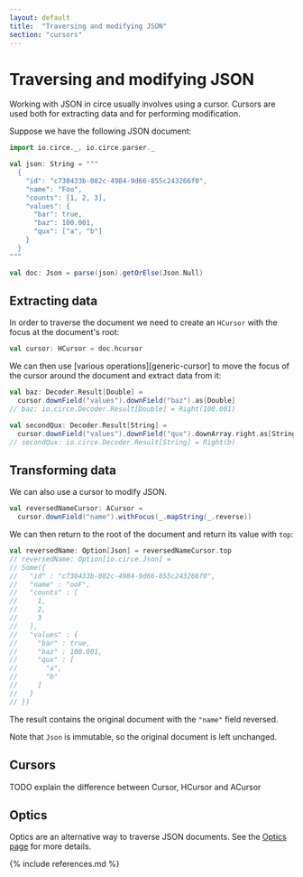 ```yaml
---
layout: default
title:  "Traversing and modifying JSON"
section: "cursors"
---
```


# Traversing and modifying JSON

Working with JSON in circe usually involves using a cursor. Cursors are used both for extracting
data and for performing modification.

Suppose we have the following JSON document:

```scala
import io.circe._, io.circe.parser._

val json: String = """
  {
    "id": "c730433b-082c-4984-9d66-855c243266f0",
    "name": "Foo",
    "counts": [1, 2, 3],
    "values": {
      "bar": true,
      "baz": 100.001,
      "qux": ["a", "b"]
    }
  }
"""

val doc: Json = parse(json).getOrElse(Json.Null)
```

## Extracting data

In order to traverse the document we need to create an `HCursor` with the focus at the document's
root:

```scala
val cursor: HCursor = doc.hcursor
```

We can then use [various operations][generic-cursor] to move the focus of the cursor around the
document and extract data from it:

```scala
val baz: Decoder.Result[Double] =
  cursor.downField("values").downField("baz").as[Double]
// baz: io.circe.Decoder.Result[Double] = Right(100.001)

val secondQux: Decoder.Result[String] =
  cursor.downField("values").downField("qux").downArray.right.as[String]
// secondQux: io.circe.Decoder.Result[String] = Right(b)
```

## Transforming data

We can also use a cursor to modify JSON. 

```scala
val reversedNameCursor: ACursor =
  cursor.downField("name").withFocus(_.mapString(_.reverse))
```

We can then return to the root of the document and return its value with `top`:

```scala
val reversedName: Option[Json] = reversedNameCursor.top
// reversedName: Option[io.circe.Json] =
// Some({
//   "id" : "c730433b-082c-4984-9d66-855c243266f0",
//   "name" : "ooF",
//   "counts" : [
//     1,
//     2,
//     3
//   ],
//   "values" : {
//     "bar" : true,
//     "baz" : 100.001,
//     "qux" : [
//       "a",
//       "b"
//     ]
//   }
// })
```

The result contains the original document with the `"name"` field reversed.

Note that `Json` is immutable, so the original document is left unchanged.

## Cursors

TODO explain the difference between Cursor, HCursor and ACursor

## Optics

Optics are an alternative way to traverse JSON documents. See the [Optics page](optics.html) for
more details.

{% include references.md %}
